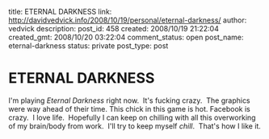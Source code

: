 title: ETERNAL DARKNESS
link: http://davidvedvick.info/2008/10/19/personal/eternal-darkness/
author: vedvick
description: 
post_id: 458
created: 2008/10/19 21:22:04
created_gmt: 2008/10/20 03:22:04
comment_status: open
post_name: eternal-darkness
status: private
post_type: post

# ETERNAL DARKNESS

I'm playing _Eternal Darkness_ right now.  It's fucking crazy.  The graphics were way ahead of their time. This chick in this game is hot. Facebook is crazy.  I love life.  Hopefully I can keep on chilling with all this overworking of my brain/body from work.  I'll try to keep myself _chill_.  That's how I like it.